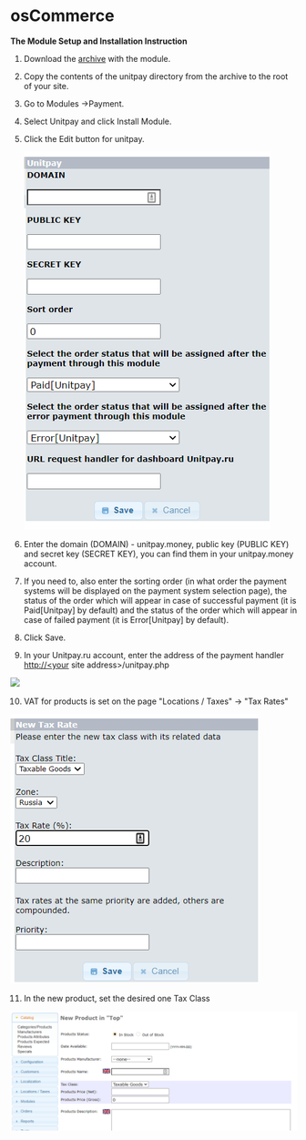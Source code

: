 # osCommerce

**The Module Setup and Installation Instruction**

1. Download the [archive](https://github.com/unitpay/oscommerce-module/archive/master.zip) with the module.
2. Copy the contents of the unitpay directory from the archive to the root of your site.
3. Go to Modules -&gt;Payment.
4. Select Unitpay and click Install Module.
5. Click the Edit button for unitpay.

   ![](../../.gitbook/assets/2020-12-04_162611.png)

6. Enter the domain \(DOMAIN\) - unitpay.money, public key \(PUBLIC KEY\) and secret key \(SECRET KEY\), you can find them in your unitpay.money account.
7. If you need to, also enter the sorting order \(in what order the payment systems will be displayed on the payment system selection page\), the status of the order which will appear in case of successful payment \(it is Paid\[Unitpay\] by default\) and the status of the order which will appear in case of failed payment \(it is Error\[Unitpay\] by default\).
8. Click Save.
9. In your Unitpay.ru account, enter the address of the payment handler [http://&lt;your](http://<your) site address&gt;/unitpay.php

![](../../.gitbook/assets/0%20%2822%29.png)

10. VAT for products is set on the page "Locations / Taxes" -&gt; "Tax Rates"

![](../../.gitbook/assets/2020-12-04_162912.png)

11. In the new product, set the desired one Tax Class 

![](../../.gitbook/assets/bc2ecf2309cb6c0004723ad38a886f02.png)

